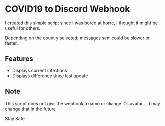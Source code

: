 # COVID19 to Discord Webhook
I created this simple script since I was bored at home, I thought it might be useful for others.

Depending on the country selected, messages sent could be slower or faster.

## Features
* Displays current infections
* Displays difference since last update

## Note
This script does not give the webhook a name or change it's avatar ... I may change that in the future.








Stay Safe
